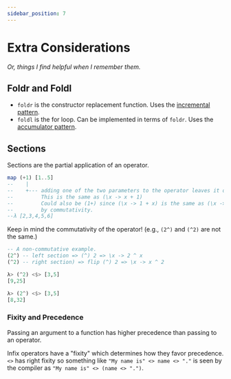 ```yaml
---
sidebar_position: 7
---
```

# Extra Considerations
_Or, things I find helpful when I remember them._

## Foldr and Foldl

- `foldr` is the constructor replacement function. Uses the [incremental pattern](https://www.youtube.com/watch?v=J_4BKCDeukA&list=PLD8gywOEY4HauPWPfH0pJPIYUWqi0Gg10&index=23). <Lozenge t="lemma"/>
- `foldl` is the for loop. Can be implemented in terms of `foldr`. Uses the [accumulator pattern](https://www.youtube.com/watch?v=wJgRsvtarmE&list=PLD8gywOEY4HauPWPfH0pJPIYUWqi0Gg10&index=24).

## Sections

<Lozenge t="note"/> Sections are the partial application of an operator.

```haskell
map (+1) [1..5]
--    |
--    +--- adding one of the two parameters to the operator leaves it open.
--         This is the same as (\x -> x + 1)
--         Could also be (1+) since (\x -> 1 + x) is the same as (\x -> x + 1)
--         by commutativity.
--λ [2,3,4,5,6]
```

<Lozenge t="warn"/> Keep in mind the commutativity of the operator! (e.g., `(2^)` and `(^2)` are not the same.)

```haskell
-- A non-commutative example.
(2^) -- left section => (^) 2 => \x -> 2 ^ x
(^2) -- right section) => flip (^) 2 => \x -> x ^ 2

λ> (^2) <$> [3,5]
[9,25]

λ> (2^) <$> [3,5]
[8,32]
```



### Fixity and Precedence

Passing an argument to a function has higher precedence than passing to an operator.

Infix operators have a "fixity" which determines how they favor precedence. `<>` has right fixity so something like `"My name is" <> name <> "."` is seen by the compiler as `"My name is" <> (name <> ".")`.


